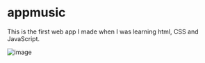 # appmusic
This is the first web app I made when I was learning html, CSS and JavaScript.

![image](https://github.com/iDexse/appmusic/assets/89718935/fdcddbc1-df0f-4656-9b28-cf205f04b291)


